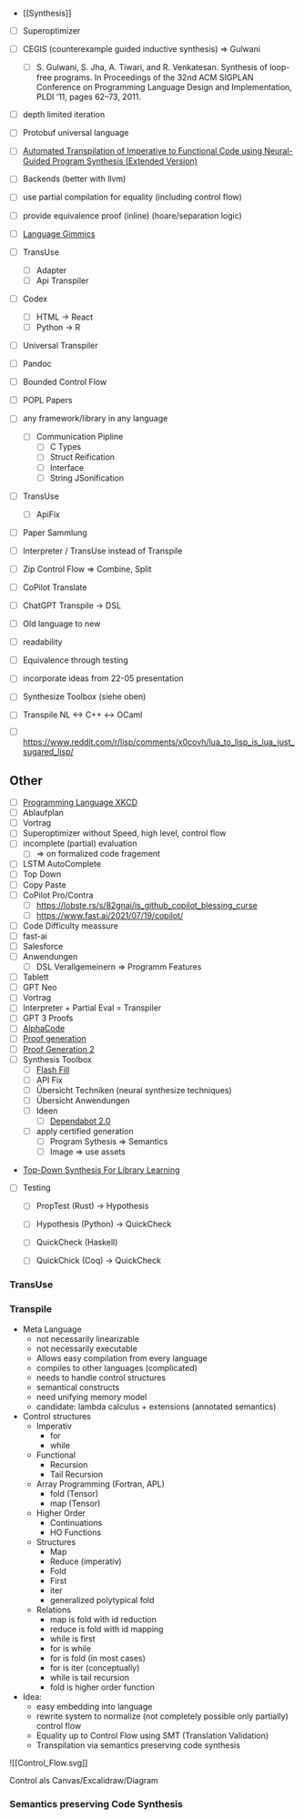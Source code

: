 
- [[Synthesis]]
- [ ] Superoptimizer
- [ ] CEGIS (counterexample guided inductive synthesis) => Gulwani
    - [ ] S. Gulwani, S. Jha, A. Tiwari, and R. Venkatesan. Synthesis of loop-free programs. In Proceedings of the 32nd ACM SIGPLAN Conference on Programming Language Design and Implementation, PLDI ’11, pages 62–73, 2011.
- [ ] depth limited iteration
- [ ] Protobuf universal language
- [ ] [Automated Transpilation of Imperative to Functional Code using Neural-Guided Program Synthesis (Extended Version)](https://arxiv.org/pdf/2203.09452.pdf)
- [ ] Backends (better with llvm)
- [ ] use partial compilation for equality (including control flow)
- [ ] provide equivalence proof (inline) (hoare/separation logic)
- [ ] [Language Gimmics](https://buttondown.email/hillelwayne/archive/microfeatures-id-like-to-see-in-more-languages/)
- [ ] TransUse
    - [ ] Adapter
    - [ ] Api Transpiler
- [ ] Codex
    - [ ] HTML -> React
    - [ ] Python -> R
- [ ] Universal Transpiler
- [ ] Pandoc
- [ ] Bounded Control Flow
- [ ] POPL Papers

- [ ] any framework/library in any language
    - [ ] Communication Pipline
        - [ ] C Types
        - [ ] Struct Reification
        - [ ] Interface
        - [ ] String JSonification
- [ ] TransUse
    - [ ] ApiFix
- [ ] Paper Sammlung
- [ ] Interpreter / TransUse instead of Transpile
- [ ] Zip Control Flow => Combine, Split
- [ ] CoPilot Translate
- [ ] ChatGPT Transpile -> DSL
- [ ] Old language to new
- [ ] readability
- [ ] Equivalence through testing

- [ ] incorporate ideas from 22-05 presentation
- [ ] Synthesize Toolbox (siehe oben)
- [ ] Transpile NL <-> C++ <-> OCaml
- [ ] https://www.reddit.com/r/lisp/comments/x0covh/lua_to_lisp_is_lua_just_sugared_lisp/

## Other

- [ ] [Programming Language XKCD](https://imgs.xkcd.com/comics/x.png)
- [ ] Ablaufplan
- [ ] Vortrag
- [ ] Superoptimizer without Speed, high level, control flow
- [ ] incomplete (partial) evaluation 
    - [ ] => on formalized code fragement
- [ ] LSTM AutoComplete
- [ ] Top Down
- [ ] Copy Paste
- [ ] CoPilot Pro/Contra
    - [ ] https://lobste.rs/s/82gnai/is_github_copilot_blessing_curse
    - [ ] https://www.fast.ai/2021/07/19/copilot/
- [ ] Code Difficulty meassure
- [ ] fast-ai
- [ ] Salesforce
- [ ] Anwendungen
    - [ ] DSL Verallgemeinern => Programm Features
- [ ] Tablett
- [ ] GPT Neo
- [ ] Vortrag
- [ ] Interpreter + Partial Eval = Transpiler
- [ ] GPT 3 Proofs
- [ ] [AlphaCode](https://arxiv.org/pdf/2203.07814.pdf)
- [ ] [Proof generation](https://arxiv.org/pdf/2202.01344.pdf)
- [ ] [Proof Generation 2](https://arxiv.org/pdf/2009.03393.pdf)
- [ ] Synthesis Toolbox
    - [ ] [Flash Fill](https://www.microsoft.com/en-us/research/wp-content/uploads/2016/12/popl11-synthesis.pdf)
    - [ ] API Fix
    - [ ] Übersicht Techniken (neural synthesize techniques)
    - [ ] Übersicht Anwendungen
    - [ ] Ideen
        - [ ] [Dependabot 2.0](https://github.com/vlts1/ruzz)
    - [ ] apply certified generation
        - [ ] Program Sythesis => Semantics
        - [ ] Image => use assets
- [Top-Down Synthesis For Library Learning](https://arxiv.org/pdf/2211.16605.pdf)

- [ ] Testing
    - [ ] PropTest (Rust) -> Hypothesis
    - [ ] Hypothesis (Python) -> QuickCheck
    - [ ] QuickCheck (Haskell)
    - [ ] QuickChick (Coq) -> QuickCheck







### TransUse



### Transpile
- Meta Language
    - not necessarily linearizable
    - not necessarily executable
    - Allows easy compilation from every language
    - compiles to other languages (complicated)
    - needs to handle control structures
    - semantical constructs
    - need unifying memory model
    - candidate: lambda calculus + extensions (annotated semantics)
- Control structures
    - Imperativ
        - for
        - while
    - Functional
        - Recursion
        - Tail Recursion
    - Array Programming (Fortran, APL)
        - fold (Tensor)
        - map (Tensor)
    - Higher Order
        - Continuations
        - HO Functions
    - Structures
        - Map
        - Reduce (imperativ)
        - Fold
        - First
        - iter
        - generalized polytypical fold
    - Relations
        - map is fold with id reduction
        - reduce is fold with id mapping
        - while is first
        - for is while
        - for is fold (in most cases)
        - for is iter (conceptually)
        - while is tail recursion
        - fold is higher order function
- Idea: 
    - easy embedding into language
    - rewrite system to normalize (not completely possible only partially) control flow
    - Equality up to Control Flow using SMT (Translation Validation)
    - Transpilation via semantics preserving code synthesis


![[Control_Flow.svg]]

Control als Canvas/Excalidraw/Diagram



### Semantics preserving Code Synthesis